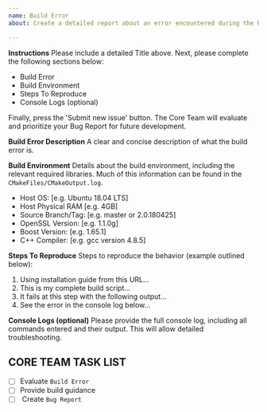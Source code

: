 ```yaml
---
name: Build Error
about: Create a detailed report about an error encountered during the RevPop Core build process.

---
```


**Instructions**
Please include a detailed Title above. Next, please complete the following sections below:
* Build Error
* Build Environment
* Steps To Reproduce
* Console Logs (optional)

Finally, press the 'Submit new issue' button. The Core Team will evaluate and prioritize your Bug Report for future development. 

**Build Error Description**
A clear and concise description of what the build error is.

**Build Environment**
Details about the build environment, including the relevant required libraries. Much of this information can be found in the `CMakeFiles/CMakeOutput.log`. 
 - Host OS:             [e.g. Ubuntu 18.04 LTS]
 - Host Physical RAM    [e.g. 4GB]
 - Source Branch/Tag:   [e.g. master or 2.0.180425]
 - OpenSSL Version:     [e.g. 1.1.0g]
 - Boost Version:       [e.g. 1.65.1]
 - C++ Compiler:        [e.g. gcc version 4.8.5]

**Steps To Reproduce**
Steps to reproduce the behavior (example outlined below):
1. Using installation guide from this URL...
2. This is my complete build script...
3. It fails at this step with the following output...
4. See the error in the console log below...

**Console Logs (optional)**
Please provide the full console log, including all commands entered and their output. This will allow detailed troubleshooting.

## CORE TEAM TASK LIST
- [ ] Evaluate `Build Error`
- [ ] Provide build guidance
- [ ] <OR> Create `Bug Report`
